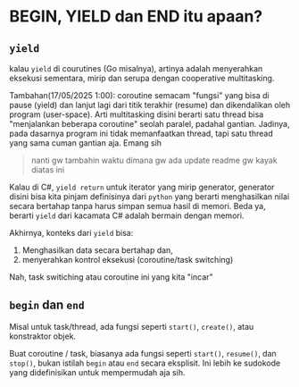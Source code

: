 
# BEGIN, YIELD dan END itu apaan?
## `yield`
kalau `yield` di courutines (Go misalnya), artinya adalah menyerahkan eksekusi sementara, mirip dan serupa dengan cooperative multitasking.

Tambahan(17/05/2025 1:00): coroutine semacam "fungsi" yang bisa di pause (yield) dan lanjut lagi dari titik terakhir (resume) dan dikendalikan oleh program (user-space). Arti multitasking disini berarti satu thread bisa "menjalankan beberapa coroutine" seolah paralel, padahal gantian. Jadinya, pada dasarnya program ini tidak memanfaatkan thread, tapi satu thread yang sama cuman gantian aja. Emang sih

> nanti gw tambahin waktu dimana gw ada update readme gw kayak diatas ini

Kalau di C#, `yield return` untuk iterator yang mirip generator, generator disini bisa kita pinjam definisinya dari `python` yang berarti menghasilkan nilai secara bertahap tanpa harus simpan semua hasil di memori. Beda ya, berarti `yield` dari kacamata C# adalah bermain dengan memori.

Akhirnya, konteks dari `yield` bisa:
1. Menghasilkan data secara bertahap dan,
2. menyerahkan kontrol eksekusi (coroutine/task switching)

Nah, task switiching atau coroutine ini yang kita "incar"

## `begin` dan `end`
Misal untuk task/thread, ada fungsi seperti `start()`, `create()`, atau konstraktor objek.

Buat coroutine / task, biasanya ada fungsi seperti `start()`, `resume()`, dan `stop()`, bukan istilah `begin` atau `end` secara eksplisit. Ini lebih ke sudokode yang didefinisikan untuk mempermudah aja sih.
